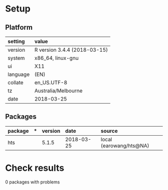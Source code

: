 # Setup

## Platform

|setting  |value                        |
|:--------|:----------------------------|
|version  |R version 3.4.4 (2018-03-15) |
|system   |x86_64, linux-gnu            |
|ui       |X11                          |
|language |(EN)                         |
|collate  |en_US.UTF-8                  |
|tz       |Australia/Melbourne          |
|date     |2018-03-25                   |

## Packages

|package |*  |version |date       |source                  |
|:-------|:--|:-------|:----------|:-----------------------|
|hts     |   |5.1.5   |2018-03-25 |local (earowang/hts@NA) |

# Check results

0 packages with problems





